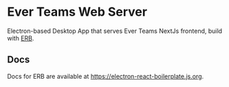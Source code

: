 # Ever Teams Web Server

Electron-based Desktop App that serves Ever Teams NextJs frontend, build with [ERB](https://github.com/electron-react-boilerplate/electron-react-boilerplate).

## Docs

Docs for ERB are available at <https://electron-react-boilerplate.js.org>.
